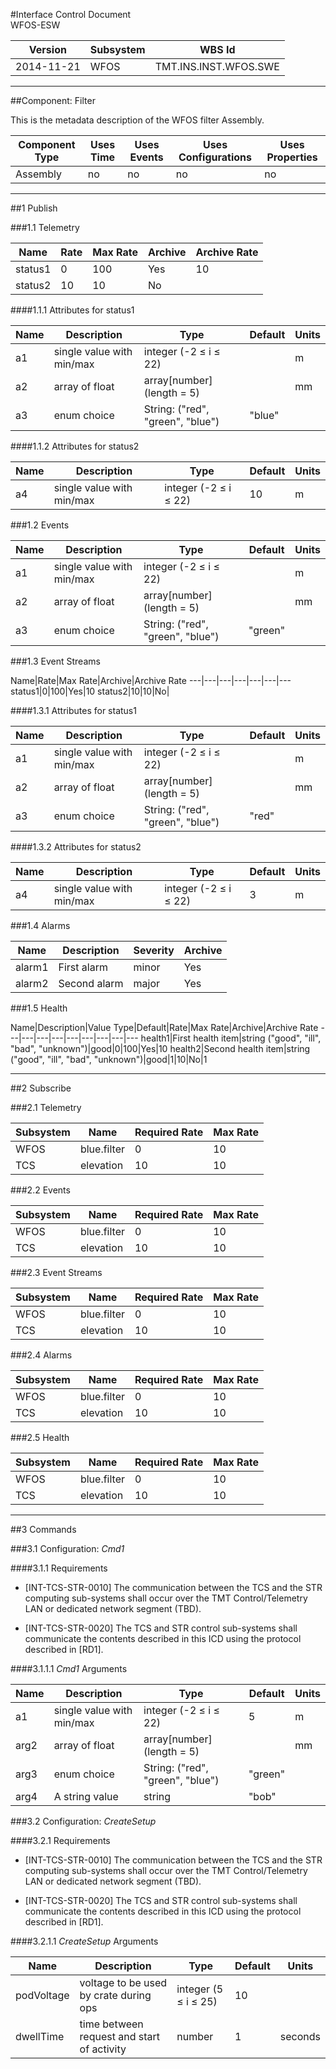 #Interface Control Document <br> WFOS-ESW

 Version | Subsystem | WBS Id
 ---|---|---
2014-11-21 | WFOS | TMT.INS.INST.WFOS.SWE

---

##Component: Filter

This is the metadata description of the WFOS filter Assembly.


Component Type | Uses Time | Uses Events | Uses Configurations | Uses Properties
---|---|---|---|---
Assembly | no | no | no | no

---

##1 Publish


###1.1 Telemetry

Name|Rate|Max Rate|Archive|Archive Rate
---|---|---|---|---
status1|0|100|Yes|10
status2|10|10|No|

####1.1.1 Attributes for status1

Name|Description|Type|Default|Units
---|---|---|---|---
a1|single value with min/max|integer (-2 ≤ i ≤ 22)||m
a2|array of float|array[number] (length = 5)||mm
a3|enum choice|String: ("red", "green", "blue")|"blue"

####1.1.2 Attributes for status2

Name|Description|Type|Default|Units
---|---|---|---|---
a4|single value with min/max|integer (-2 ≤ i ≤ 22)|10|m


###1.2 Events

Name|Description|Type|Default|Units
---|---|---|---|---
a1|single value with min/max|integer (-2 ≤ i ≤ 22)||m
a2|array of float|array[number] (length = 5)||mm
a3|enum choice|String: ("red", "green", "blue")|"green"



###1.3 Event Streams

Name|Rate|Max Rate|Archive|Archive Rate
---|---|---|---|---|---|---
status1|0|100|Yes|10
status2|10|10|No|

####1.3.1 Attributes for status1

Name|Description|Type|Default|Units
---|---|---|---|---
a1|single value with min/max|integer (-2 ≤ i ≤ 22)||m
a2|array of float|array[number] (length = 5)||mm
a3|enum choice|String: ("red", "green", "blue")|"red"

####1.3.2 Attributes for status2

Name|Description|Type|Default|Units
---|---|---|---|---
a4|single value with min/max|integer (-2 ≤ i ≤ 22)|3|m



###1.4 Alarms

Name|Description|Severity|Archive
---|---|---|---
alarm1|First alarm|minor|Yes
alarm2|Second alarm|major|Yes



###1.5 Health

Name|Description|Value Type|Default|Rate|Max Rate|Archive|Archive Rate
---|---|---|---|---|---|---|---|---
health1|First health item|string ("good", "ill", "bad", "unknown")|good|0|100|Yes|10
health2|Second health item|string ("good", "ill", "bad", "unknown")|good|1|10|No|1


---


##2 Subscribe


###2.1 Telemetry

Subsystem|Name|Required Rate|Max Rate
---|---|---|---
WFOS|blue.filter|0|10
TCS|elevation|10|10


###2.2 Events

Subsystem|Name|Required Rate|Max Rate
---|---|---|---
WFOS|blue.filter|0|10
TCS|elevation|10|10



###2.3 Event Streams

Subsystem|Name|Required Rate|Max Rate
---|---|---|---
WFOS|blue.filter|0|10
TCS|elevation|10|10



###2.4 Alarms

Subsystem|Name|Required Rate|Max Rate
---|---|---|---
WFOS|blue.filter|0|10
TCS|elevation|10|10


###2.5 Health

Subsystem|Name|Required Rate|Max Rate
---|---|---|---
WFOS|blue.filter|0|10
TCS|elevation|10|10


---

##3 Commands


###3.1 Configuration: *Cmd1*

####3.1.1 Requirements

* [INT-TCS-STR-0010] The communication between the TCS and the STR computing sub-systems shall occur over the TMT Control/Telemetry LAN or dedicated network segment (TBD).

* [INT-TCS-STR-0020] The TCS and STR control sub-systems shall communicate the contents described in this ICD using the protocol described in [RD1].

####3.1.1.1 *Cmd1* Arguments

Name|Description|Type|Default|Units
---|---|---|---|---
a1|single value with min/max|integer (-2 ≤ i ≤ 22)|5|m
arg2|array of float|array[number] (length = 5)||mm
arg3|enum choice|String: ("red", "green", "blue")|"green"|
arg4|A string value|string|"bob"|




###3.2 Configuration: *CreateSetup*

####3.2.1 Requirements

* [INT-TCS-STR-0010] The communication between the TCS and the STR computing sub-systems shall occur over the TMT Control/Telemetry LAN or dedicated network segment (TBD).

* [INT-TCS-STR-0020] The TCS and STR control sub-systems shall communicate the contents described in this ICD using the protocol described in [RD1].

####3.2.1.1 *CreateSetup* Arguments

Name|Description|Type|Default|Units
---|---|---|---|---
podVoltage|voltage to be used by crate during ops|integer (5 ≤ i ≤ 25)|10|
dwellTime|time between request and start of activity|number|1|seconds
